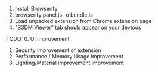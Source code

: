 1. Install Browserify
2. browserify panel.js -o bundle.js
3. Load unpacked extension from Chrome extension page
4. "B3DM Viewer" tab should appear on your devtoos

TODO:
0. UI Improvement
1. Security improvement of extension
2. Performance / Memory Usage improvement
3. Lighting/Material improvement improvement
